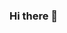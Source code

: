 ### Hi there 👋

<!--
**dimasrio0/dimasrio0** is a ✨ _special_ ✨ repository because its `README.md` (this file) appears on your GitHub profile.

Here are some ideas to get you started:

- 🔭 I’m currently a freelancer
- 🌱 I’m currently learning Java, javascript, PHP, CODEIGNITER, HTML5, CSS3, SQL, and LINUX
- 👯 I’m looking to collaborate on Fullstack web developer
- 🤔 I’m looking for help with make an Aplication
- 📫 How to reach me: driosetiawan06@gmail.com
- ⚡ Fun fact: im indonesian :)
-->
